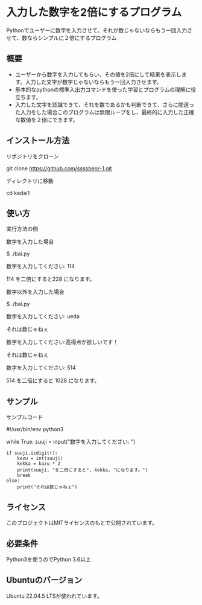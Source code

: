 # 入力した数字を2倍にするプログラム

Pythonでユーザーに数字を入力させて、それが数じゃないならもう一回入力させて、数ならシンプルに２倍にするプログラム

## 概要

- ユーザーから数字を入力してもらい、その値を2倍にして結果を表示します。入力した文字が数字じゃないならもう一回入力させます。
- 基本的なpythonの標準入出力コマンドを使った学習とプログラムの理解に役立ちます。
- 入力した文字を認識できて、それを数であるかも判断できて、さらに間違った入力をした場合このプログラムは無限ループをし、最終的に入力した正確な数値を２倍にできます。

## インストール方法

リポジトリをクローン

git clone https://github.com/ssssben/-1.git


ディレクトリに移動

cd kadai1

## 使い方

実行方法の例

数字を入力した場合

$ ./bai.py

数字を入力してください: 114

114 を二倍にすると228 になります。


数字以外を入力した場合

$ ./bai.py

数字を入力してください: ueda

それは数じゃねぇ

数字を入力してください:高得点が欲しいです！

それは数じゃねぇ

数字を入力してください: 514

514 を二倍にすると 1028 になります。

## サンプル

サンプルコード

#!/usr/bin/env python3

while True:
    suuji = input("数字を入力してください: ")

    if suuji.isdigit():
        kazu = int(suuji)
        kekka = kazu * 2
        print(suuji, "を二倍にすると", kekka, "になります。")
        break
    else:
        print("それは数じゃねぇ")


## ライセンス

このプロジェクトはMITライセンスのもとで公開されています。

## 必要条件
Python3を使うのでPython 3.6以上

## Ubuntuのバージョン
Ubuntu 22.04.5 LTSが使われています。
